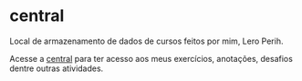 # central
Local de armazenamento de dados de cursos feitos por mim, Lero Perih.

Acesse a <a href="https://joao8victor8santana.github.io/central/central/pag-central.html">central</a> para ter acesso aos meus exercícios, anotações, desafios dentre outras atividades.
